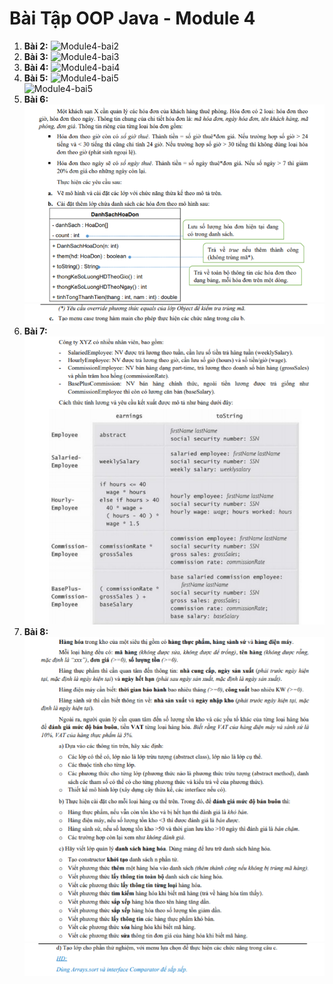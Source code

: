 # Bài Tập OOP Java - Module 4

1. **Bài 2:**
    ![Module4-bai2](../image/Module4-bai2.png)
2. **Bài 3:**
    ![Module4-bai3](../image/Module4-bai3.png)
3. **Bài 4:**
    ![Module4-bai4](../image/Module4-bai4.png)  
4. **Bài 5:**
    ![Module4-bai5](../image/Module4-bai5_1.png)  
    ![Module4-bai5](../image/Module4-bai5_2.png)  
5. **Bài 6:**
    ![Module4-bai6](../image/Module4-bai6_1.png)  
    ![Module4-bai6](../image/Module4-bai6_2.png)  
6. **Bài 7:**
    ![Module4-bai7](../image/Module4-bai7_1.png)  
7. **Bài 8:**
    ![Module4-bai8](../image/Module4-bai8_1.png)  
    ![Module4-bai8](../image/Module4-bai8_2.png)  
